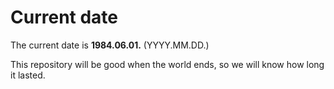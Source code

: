 # Current date

The current date is **1984.06.01.** (YYYY.MM.DD.)

This repository will be good when the world ends, so we will know how long it lasted.